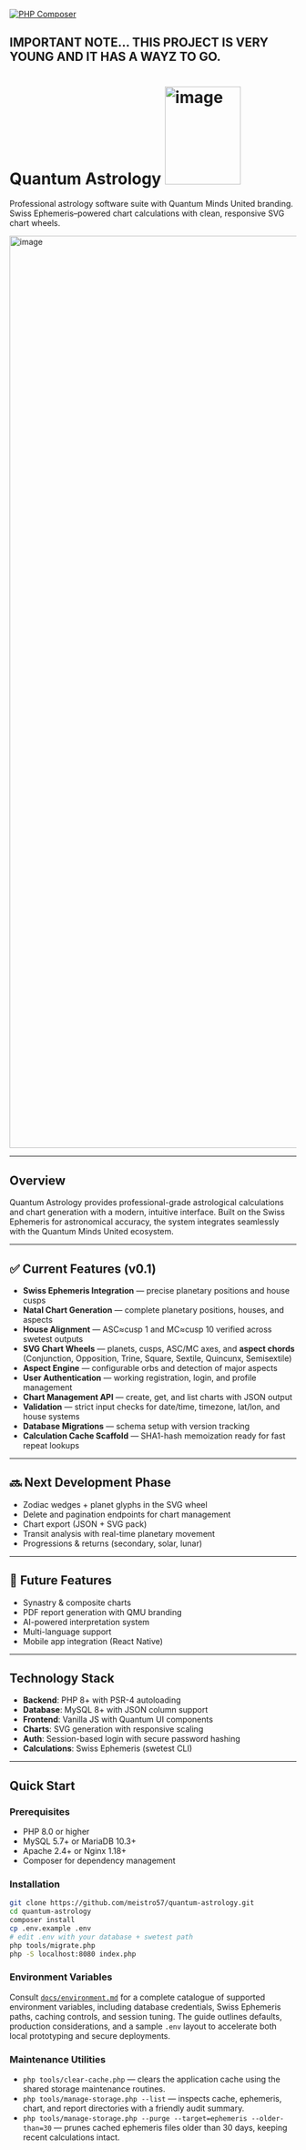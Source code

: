 [![PHP Composer](https://github.com/meistro57/quantum-astrology/actions/workflows/php.yml/badge.svg)](https://github.com/meistro57/quantum-astrology/actions/workflows/php.yml)
## IMPORTANT NOTE... THIS PROJECT IS VERY YOUNG AND IT HAS A WAYZ TO GO. 

# Quantum Astrology <img width="133" height="172" alt="image" src="https://github.com/user-attachments/assets/bf5c3fdb-5e4d-4d28-8a65-b7232a3583ae" />

Professional astrology software suite with Quantum Minds United branding. Swiss Ephemeris–powered chart calculations with clean, responsive SVG chart wheels.

<img width="906" height="1602" alt="image" src="https://github.com/user-attachments/assets/74b635dc-6f2e-47e4-93f5-2683c6d385ff" />

---

## Overview

Quantum Astrology provides professional-grade astrological calculations and chart generation with a modern, intuitive interface. Built on the Swiss Ephemeris for astronomical accuracy, the system integrates seamlessly with the Quantum Minds United ecosystem.

---

## ✅ Current Features (v0.1)

- **Swiss Ephemeris Integration** — precise planetary positions and house cusps
- **Natal Chart Generation** — complete planetary positions, houses, and aspects
- **House Alignment** — ASC≈cusp 1 and MC≈cusp 10 verified across swetest outputs
- **SVG Chart Wheels** — planets, cusps, ASC/MC axes, and **aspect chords** (Conjunction, Opposition, Trine, Square, Sextile, Quincunx, Semisextile)
- **Aspect Engine** — configurable orbs and detection of major aspects
- **User Authentication** — working registration, login, and profile management
- **Chart Management API** — create, get, and list charts with JSON output
- **Validation** — strict input checks for date/time, timezone, lat/lon, and house systems
- **Database Migrations** — schema setup with version tracking
- **Calculation Cache Scaffold** — SHA1-hash memoization ready for fast repeat lookups

---

## 🔜 Next Development Phase

- Zodiac wedges + planet glyphs in the SVG wheel  
- Delete and pagination endpoints for chart management  
- Chart export (JSON + SVG pack)  
- Transit analysis with real-time planetary movement  
- Progressions & returns (secondary, solar, lunar)  

---

## 📌 Future Features

- Synastry & composite charts  
- PDF report generation with QMU branding  
- AI-powered interpretation system  
- Multi-language support  
- Mobile app integration (React Native)  

---

## Technology Stack

- **Backend**: PHP 8+ with PSR-4 autoloading  
- **Database**: MySQL 8+ with JSON column support  
- **Frontend**: Vanilla JS with Quantum UI components  
- **Charts**: SVG generation with responsive scaling  
- **Auth**: Session-based login with secure password hashing  
- **Calculations**: Swiss Ephemeris (swetest CLI)  

---

## Quick Start

### Prerequisites
- PHP 8.0 or higher  
- MySQL 5.7+ or MariaDB 10.3+  
- Apache 2.4+ or Nginx 1.18+  
- Composer for dependency management  

### Installation
```bash
git clone https://github.com/meistro57/quantum-astrology.git
cd quantum-astrology
composer install
cp .env.example .env
# edit .env with your database + swetest path
php tools/migrate.php
php -S localhost:8080 index.php
```

### Environment Variables

Consult [`docs/environment.md`](docs/environment.md) for a complete catalogue of supported environment variables, including
database credentials, Swiss Ephemeris paths, caching controls, and session tuning. The guide outlines defaults, production
considerations, and a sample `.env` layout to accelerate both local prototyping and secure deployments.

### Maintenance Utilities

- `php tools/clear-cache.php` — clears the application cache using the shared storage maintenance routines.
- `php tools/manage-storage.php --list` — inspects cache, ephemeris, chart, and report directories with a friendly audit summary.
- `php tools/manage-storage.php --purge --target=ephemeris --older-than=30` — prunes cached ephemeris files older than 30 days, keeping recent calculations intact.
